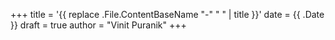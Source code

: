 +++
title = '{{ replace .File.ContentBaseName "-" " " | title }}'
date = {{ .Date }}
draft = true
author = "Vinit Puranik"
+++

